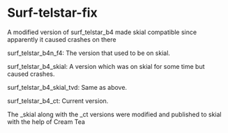 # Surf-telstar-fix

A modified version of surf_telstar_b4 made skial compatible since apparently it caused crashes on there

surf_telstar_b4n_f4:  The version that used to be on skial.

surf_telstar_b4_skial:  A version which was on skial for some time but caused crashes.

surf_telstar_b4_skial_tvd:  Same as above.

surf_telstar_b4_ct:  Current version.

The _skial along with the _ct versions were modified and published to skial with the help of Cream Tea
